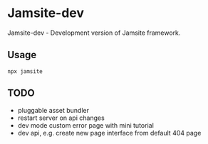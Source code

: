 # Jamsite-dev

Jamsite-dev - Development version of Jamsite framework.

## Usage

`npx jamsite`

## TODO

- pluggable asset bundler
- restart server on api changes
- dev mode custom error page with mini tutorial
- dev api, e.g. create new page interface from default 404 page
